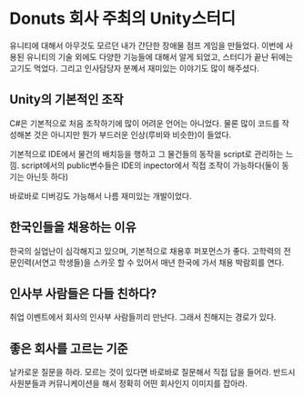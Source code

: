 # Donuts 회사 주최의 Unity스터디

유니티에 대해서 아무것도 모르던 내가 간단한 장애물 점프 게임을 만들었다. 이번에 사용된 유니티의 기술 외에도 다양한 기능들에 대해서 알게 되었고, 스터디가 끝난 뒤에는 고기도 먹었다. 그리고 인사담당자 분꼐서 재미있는 이야기도 많이 해주셨다.

## Unity의 기본적인 조작

C#은 기본적으로 처음 조작하기에 많이 어려운 언어는 아니었다. 물론 많이 코드를 작성해본 것은 아니지만 뭔가 부드러운 인상(루비와 비슷한)이 들었다.

기본적으로 IDE에서 물건의 배치등을 행하고 그 물건들의 동작을 script로 관리하는 느낌. script에서의 public변수들은 IDE의 inpector에서 직접 조작이 가능하다(둘이 동기는 아닌듯 하다)

바로바로 디버깅도 가능해서 나름 재미있는 개발이었다.

## 한국인들을 채용하는 이유

한국의 실업난이 심각해지고 있으며, 기본적으로 채용후 퍼포먼스가 좋다. 고학력의 전문인력(서연고 학생들)을 스카웃 할 수 있어서 매년 한국에 가서 채용 박람회를 연다.

## 인사부 사람들은 다들 친하다?

취업 이벤트에서 회사의 인사부 사람들끼리 만난다. 그래서 친해지는 경로가 있다.

## 좋은 회사를 고르는 기준

날카로운 질문을 하라. 모르는 것이 있다면 바로바로 질문해서 직접 답을 들어라. 반드시 사원분들과 커뮤니케이션을 해서 정확히 어떤 회사인지 이미지를 잡아라.
